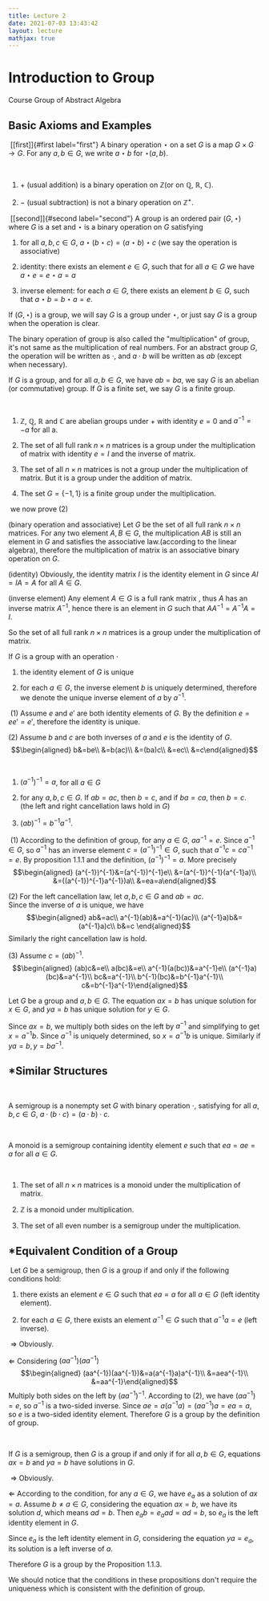 ```yaml
---
title: Lecture 2
date: 2021-07-03 13:43:42
layout: lecture
mathjax: true
---
```


Introduction to Group
=====================

Course Group of Abstract Algebra

Basic Axioms and Examples
-------------------------

 [\[first\]]{#first label="first"} A binary operation $\star$ on a set
$G$ is a map $G\times G \to G$. For any $a,b \in G$, we write $a\star b$
for $\star(a,b)$.

 

1.  $+$ (usual addition) is a binary operation on $\mathbb{Z}$(or on
    $\mathbb{Q}$, $\mathbb{R}$, $\mathbb{C}$).

2.  $-$ (usual subtraction) is not a binary operation on
    $\mathbb{Z}^{+}$.

 [\[second\]]{#second label="second"} A group is an ordered pair
$(G,\star)$ where $G$ is a set and $\star$ is a binary operation on $G$
satisfying

1.  for all $a,b,c\in G$, $a\star (b\star c)=(a\star b)\star c$ (we say
    the operation is associative)

2.  identity: there exists an element $e\in G$, such that for all
    $a\in G$ we have $a\star e=e\star a=a$

3.  inverse element: for each $a\in G$, there exists an element
    $b\in G$, such that $a\star b=b\star a=e$.

If $(G,\star)$ is a group, we will say $G$ is a group under $\star$, or
just say $G$ is a group when the operation is clear.

The binary operation of group is also called the "multiplication" of
group, it's not same as the multiplication of real numbers. For an
abstract group $G$, the operation will be written as $\cdot$, and
$a\cdot b$ will be written as $ab$ (except when necessary).

If $G$ is a group, and for all $a,b \in G$, we have $ab=ba$, we say $G$
is an abelian (or commutative) group. If $G$ is a finite set, we say $G$
is a finite group.

 

1.  $\mathbb{Z}$, $\mathbb{Q}$, $\mathbb{R}$ and $\mathbb{C}$ are
    abelian groups under $+$ with identity $e=0$ and $a^{-1}=-a$ for
    all a.

2.  The set of all full rank $n\times n$ matrices is a group under the
    multiplication of matrix with identity $e=I$ and the inverse of
    matrix.

3.  The set of all $n\times n$ matrices is not a group under the
    multiplication of matrix. But it is a group under the addition of
    matrix.

4.  The set $G=\{-1,1\}$ is a finite group under the multiplication.

 we now prove (2)

(binary operation and associative) Let $G$ be the set of all full rank
$n\times n$ matrices. For any two element $A,B\in G$, the multiplication
$AB$ is still an element in $G$ and satisfies the associative
law.(according to the linear algebra), therefore the multiplication of
matrix is an associative binary operation on $G$.

(identity) Obviously, the identity matrix $I$ is the identity element in
$G$ since $AI=IA=A$ for all $A\in G$.

(inverse element) Any element $A\in G$ is a full rank matrix , thus $A$
has an inverse matrix $A^{-1}$, hence there is an element in $G$ such
that $AA^{-1}=A^{-1}A=I$.

So the set of all full rank $n\times n$ matrices is a group under the
multiplication of matrix.

If $G$ is a group with an operation $\cdot$

1.  the identity element of $G$ is unique

2.  for each $a\in G$, the inverse element $b$ is uniquely determined,
    therefore we denote the unique inverse element of $a$ by $a^{-1}$.

 (1) Assume $e$ and $e'$ are both identity elements of $G$. By the
definition $e=ee'=e'$, therefore the identity is unique.

\(2) Assume $b$ and $c$ are both inverses of $a$ and $e$ is the identity
of $G$. $$\begin{aligned}
    b&=be\\
    &=b(ac)\\
    &=(ba)c\\
    &=ec\\
    &=c\end{aligned}$$

 

1.  $(a^{-1})^{-1}=a$, for all $a\in G$

2.  for any $a, b, c\in G$. If $ab=ac$, then $b=c$, and if $ba=ca$, then
    $b=c$. (the left and right cancellation laws hold in $G$)

3.  $(ab)^{-1}=b^{-1}a^{-1}$.

 (1) According to the definition of group, for any $a\in G$,
$aa^{-1}=e$. Since $a^{-1}\in G$, so $a^{-1}$ has an inverse element
$c=(a^{-1})^{-1}\in G$, such that $a^{-1}c=ca^{-1}=e$. By proposition
1.1.1 and the definition, $(a^{-1})^{-1}=a$. More precisely
$$\begin{aligned}
    (a^{-1})^{-1}&=(a^{-1})^{-1}e\\
    &=(a^{-1})^{-1}(a^{-1}a)\\
    &=((a^{-1})^{-1}a^{-1})a\\
    &=ea=a\end{aligned}$$

\(2) For the left cancellation law, let $a,b,c\in G$ and $ab=ac$.\
Since the inverse of $a$ is unique, we have $$\begin{aligned}
        ab&=ac\\
        a^{-1}(ab)&=a^{-1}(ac)\\
        (a^{-1}a)b&=(a^{-1}a)c\\
        b&=c
    \end{aligned}$$ Similarly the right cancellation law is hold.

\(3) Assume $c=(ab)^{-1}$. $$\begin{aligned}
    (ab)c&=e\\
    a(bc)&=e\\
    a^{-1}(a(bc))&=a^{-1}e\\
    (a^{-1}a)(bc)&=a^{-1}\\
    bc&=a^{-1}\\
    b^{-1}(bc)&=b^{-1}a^{-1}\\
    c&=b^{-1}a^{-1}\end{aligned}$$

Let $G$ be a group and $a,b\in G$. The equation $ax=b$ has unique
solution for $x\in G$, and $ya=b$ has unique solution for $y\in G$.

Since $ax=b$, we multiply both sides on the left by $a^{-1}$ and
simplifying to get $x=a^{-1}b$. Since $a^{-1}$ is uniquely determined,
so $x=a^{-1}b$ is unique. Similarly if $ya=b, y=ba^{-1}$.

\*Similar Structures
--------------------

 

A semigroup is a nonempty set $G$ with binary operation $\cdot$,
satisfying for all $a,b,c\in G$, $a\cdot (b\cdot c)=(a\cdot b)\cdot c$.

 

A monoid is a semigroup containing identity element $e$ such that
$ea=ae=a$ for all $a\in G$.

 

1.  The set of all $n\times n$ matrices is a monoid under the
    multiplication of matrix.

2.  ${\mathbb{Z}}$ is a monoid under multiplication.

3.  The set of all even number is a semigroup under the multiplication.

\*Equivalent Condition of a Group
---------------------------------

 Let $G$ be a semigroup, then $G$ is a group if and only if the
following conditions hold:

1.  there exists an element $e\in G$ such that $ea=a$ for all $a\in G$
    (left identity element).

2.  for each $a\in G$, there exists an element $a^{-1}\in G$ such that
    $a^{-1}a=e$ (left inverse).

 $\Rightarrow$ Obviously.

$\Leftarrow$ Considering $(aa^{-1})(aa^{-1})$ $$\begin{aligned}
    (aa^{-1})(aa^{-1})&=a(a^{-1}a)a^{-1}\\
    &=aea^{-1}\\
    &=aa^{-1}\end{aligned}$$ Multiply both sides on the left by
$(aa^{-1})^{-1}$. According to (2), we have $(aa^{-1})=e$, so $a^{-1}$
is a two-sided inverse. Since $ae=a(a^{-1}a)=(aa^{-1})a=ea=a$, so $e$ is
a two-sided identity element. Therefore $G$ is a group by the definition
of group.

 

If $G$ is a semigroup, then $G$ is a group if and only if for all
$a,b\in G$, equations $ax=b$ and $ya=b$ have solutions in $G$.

 $\Rightarrow$ Obviously.

$\Leftarrow$ According to the condition, for any $a\in G$, we have
$e_{a}$ as a solution of $ax=a$. Assume $b\neq a \in G$, considering the
equation $ax=b$, we have its solution $d$, which means $ad=b$. Then
$e_{a}b=e_{a}ad=ad=b$, so $e_{a}$ is the left identity element in $G$.

Since $e_{a}$ is the left identity element in $G$, considering the
equation $ya=e_{a}$, its solution is a left inverse of $a$.

Therefore $G$ is a group by the Proposition 1.1.3.

We should notice that the conditions in these propositions don't require
the uniqueness which is consistent with the definition of group.
